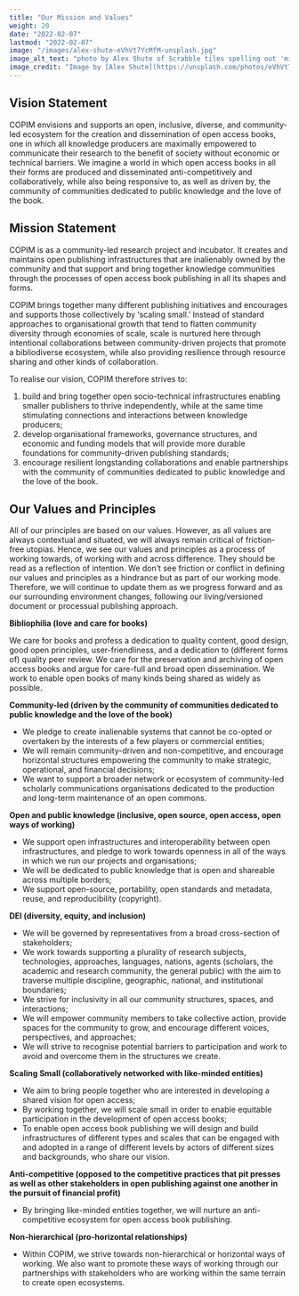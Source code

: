 ```yaml
---
title: "Our Mission and Values"
weight: 20
date: "2022-02-07"
lastmod: "2022-02-07"
image: "/images/alex-shute-eVhVt7YcMfM-unsplash.jpg"
image_alt_text: "photo by Alex Shute of Scrabble tiles spelling out 'mission'"
image_credit: "Image by [Alex Shute](https://unsplash.com/photos/eVhVt7YcMfM) on Unsplash."
---
```


## Vision Statement

COPIM envisions and supports an open, inclusive, diverse, and community-led ecosystem for the creation and dissemination of open access books, one in which all knowledge producers are maximally empowered to communicate their research to the benefit of society without economic or technical barriers. We imagine a world in which open access books in all their forms are produced and disseminated anti-competitively and collaboratively, while also being responsive to, as well as driven by, the community of communities dedicated to public knowledge and the love of the book.

## Mission Statement

COPIM is as a community-led research project and incubator. It creates and maintains open publishing infrastructures that are inalienably owned by the community and that support and bring together knowledge communities through the processes of open access book publishing in all its shapes and forms.

COPIM brings together many different publishing initiatives and encourages and supports those collectively by ‘scaling small.’ Instead of standard approaches to organisational growth that tend to flatten community diversity through economies of scale, scale is nurtured here through intentional collaborations between community-driven projects that promote a bibliodiverse ecosystem, while also providing resilience through resource sharing and other kinds of collaboration.

To realise our vision, COPIM therefore strives to:
1.	build and bring together open socio-technical infrastructures enabling smaller publishers to thrive independently, while at the same time stimulating connections and interactions between knowledge producers;
2.	develop organisational frameworks, governance structures, and economic and funding models that will provide more durable foundations for community-driven publishing standards;
3.	encourage resilient longstanding collaborations and enable partnerships with the community of communities dedicated to public knowledge and the love of the book.

## Our Values and Principles

All of our principles are based on our values. However, as all values are always contextual and situated, we will always remain critical of friction-free utopias. Hence, we see our values and principles as a process of working towards, of working with and across difference. They should be read as a reflection of intention. We don’t see friction or conflict in defining our values and principles as a hindrance but as part of our working mode. Therefore, we will continue to update them as we progress forward and as our surrounding environment changes, following our living/versioned document or processual publishing approach.

**Bibliophilia (love and care for books)**

We care for books and profess a dedication to quality content, good design, good open principles, user-friendliness, and a dedication to (different forms of) quality peer review. We care for the preservation and archiving of open access books and argue for care-full and broad open dissemination. We work to enable open books of many kinds being shared as widely as possible.

**Community-led (driven by the community of communities dedicated to public knowledge and the love of the book)**

*	We pledge to create inalienable systems that cannot be co-opted or overtaken by the interests of a few players or commercial entities;
*	We will remain community-driven and non-competitive, and encourage horizontal structures empowering the community to make strategic, operational, and financial decisions;
*	We want to support a broader network or ecosystem of community-led scholarly communications organisations dedicated to the production and long-term maintenance of an open commons.

**Open and public knowledge (inclusive, open source, open access, open ways of working)**

*	We support open infrastructures and interoperability between open infrastructures, and pledge to work towards openness in all of the ways in which we run our projects and organisations;
*	We will be dedicated to public knowledge that is open and shareable across multiple borders;
*	We support open-source, portability, open standards and metadata, reuse, and reproducibility (copyright).

**DEI (diversity, equity, and inclusion)**

*	We will be governed by representatives from a broad cross-section of stakeholders;
*	We work towards supporting a plurality of research subjects, technologies, approaches, languages, nations, agents (scholars, the academic and research community, the general public) with the aim to traverse multiple discipline, geographic, national, and institutional boundaries;
*	We strive for inclusivity in all our community structures, spaces, and interactions;
*	We will empower community members to take collective action, provide spaces for the community to grow, and encourage different voices, perspectives, and approaches;
*	We will strive to recognise potential barriers to participation and work to avoid and overcome them in the structures we create.

**Scaling Small (collaboratively networked with like-minded entities)**

*	We aim to bring people together who are interested in developing a shared vision for open access;
*	By working together, we will scale small in order to enable equitable participation in the development of open access books;
*	To enable open access book publishing we will design and build infrastructures of different types and scales that can be engaged with and adopted in a range of different levels by actors of different sizes and backgrounds, who share our vision.

**Anti-competitive (opposed to the competitive practices that pit presses as well as other stakeholders in open publishing against one another in the pursuit of financial profit)**

*	By bringing like-minded entities together, we will nurture an anti-competitive ecosystem for open access book publishing.

**Non-hierarchical (pro-horizontal relationships)**

*	Within COPIM, we strive towards non-hierarchical or horizontal ways of working. We also want to promote these ways of working through our partnerships with stakeholders who are working within the same terrain to create open ecosystems.
